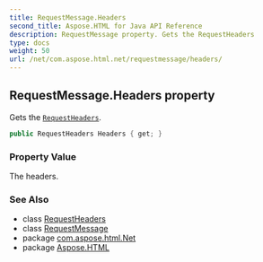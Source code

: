 ```yaml
---
title: RequestMessage.Headers
second_title: Aspose.HTML for Java API Reference
description: RequestMessage property. Gets the RequestHeaders
type: docs
weight: 50
url: /net/com.aspose.html.net/requestmessage/headers/
---
```

## RequestMessage.Headers property

Gets the [`RequestHeaders`](../../requestheaders/).

```java
public RequestHeaders Headers { get; }
```

### Property Value

The headers.

### See Also

* class [RequestHeaders](../../requestheaders/)
* class [RequestMessage](../)
* package [com.aspose.html.Net](../../requestmessage/)
* package [Aspose.HTML](../../../)
